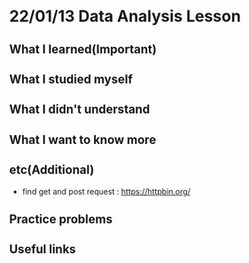 # 22/01/13 Data Analysis Lesson

## What I learned(Important)

## What I studied myself

## What I didn't understand

## What I want to know more

## etc(Additional)

* find get and post request : <https://httpbin.org/>

## Practice problems

## Useful links
